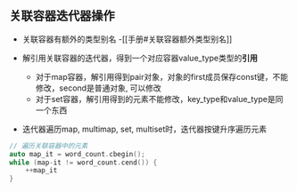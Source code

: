 ## 关联容器迭代器操作

- 关联容器有额外的类型别名
  -[[手册#关联容器额外类型别名]]

- 解引用关联容器的迭代器，得到一个对应容器value_type类型的**引用**
  - 对于map容器，解引用得到pair对象，对象的first成员保存const键，不能修改，second是普通对象, 可以修改
  - 对于set容器，解引用得到的元素不能修改，key_type和value_type是同一个东西
- 迭代器遍历map, multimap, set, multiset时，迭代器按键升序遍历元素

```c++
// 遍历关联容器中的元素
auto map_it = word_count.cbegin();
while (map-it != word_count.cend()) {
    ++map_it
}
```
